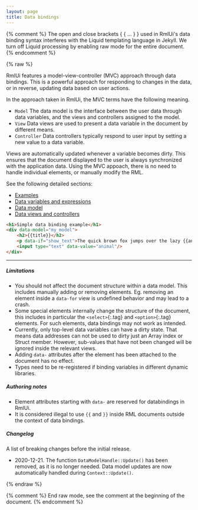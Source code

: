 ```yaml
---
layout: page
title: Data bindings
---
```


{% comment %} 
	The open and close brackets { { ... } } used in RmlUi's data binding syntax interferes with the Liquid templating language in Jekyll. We turn off Liquid processing by enabling raw mode for the entire document.
{% endcomment %}

{% raw %}

RmlUi features a model-view-controller (MVC) approach through data bindings. This is a powerful approach for responding to changes in the data, or in reverse, updating data based on user actions.

In the approach taken in RmlUi, the MVC terms have the following meaning.

- `Model`  The data model is the interface between the user data through data variables, and the views and controllers assigned to the model.
- `View`  Data views are used to present a data variable in the document by different means.
- `Controller` Data controllers typically respond to user input by setting a new value to a data variable.

Views are automatically updated whenever a variable becomes dirty. This ensures that the document displayed to the user is always synchronized with the application data. Using the MVC appoach, there is no need to handle individual elements, or manually modify the RML.

See the following detailed sections:

- [Examples](data_bindings/examples.html)
- [Data variables and expressions](data_bindings/expressions.html)
- [Data model](data_bindings/model.html)
- [Data views and controllers](data_bindings/views_and_controllers.html)

```html
<h1>Simple data binding example</h1>
<div data-model="my_model">
	<h2>{{title}}</h2>
	<p data-if="show_text">The quick brown fox jumps over the lazy {{animal}}.</p>
	<input type="text" data-value="animal"/>
</div>
```

---

##### Limitations

- You should not affect the document structure within a data model. This includes manually adding or removing elements. Eg. removing an element inside a `data-for` view is undefined behavior and may lead to a crash.
- Some special elements internally change the structure of the document, this includes in particular the `<select>`{:.tag} and `<option>`{:.tag} elements. For such elements, data bindings may not work as intended.
- Currently, only top-level data variables can have a dirty state. That means data addresses can not be used to dirty just an Array index or Struct member. However, sub-values that have not been changed will be ignored inside the relevant views.
- Adding `data-` attributes after the element has been attached to the document has no effect.
- Types need to be re-registered if binding variables in different dynamic libraries.

##### Authoring notes

- Element attributes starting with `data-` are reserved for databindings in RmlUi.
- It is considered illegal to use `{{` and `}}` inside RML documents outside the context of data bindings.

##### Changelog

A list of breaking changes before the initial release.

- 2020-12-21. The function `DataModelHandle::Update()` has been removed, as it is no longer needed. Data model updates are now automatically handled during `Context::Update()`.

{% endraw %}

{% comment %} End raw mode, see the comment at the beginning of the document. {% endcomment %}
